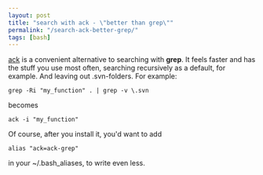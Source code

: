 ```yaml
---
layout: post
title: "search with ack - \"better than grep\""
permalink: "/search-ack-better-grep/"
tags: [bash]
---
```


<a title="ack" href="http://betterthangrep.com/">ack</a> is a convenient alternative to searching with <strong>grep</strong>. It feels faster and has the stuff you use most often, searching recursively as a default, for example. And leaving out .svn-folders. For example:

<pre><code lang=""bash"">grep -Ri "my_function" . | grep -v \.svn</code></pre>

becomes

<pre><code lang=""bash"">ack -i "my_function"</code></pre>

Of course, after you install it, you'd want to add

<pre><code lang=""bash"">alias "ack=ack-grep"</code></pre>

in your ~/.bash_aliases, to write even less.
